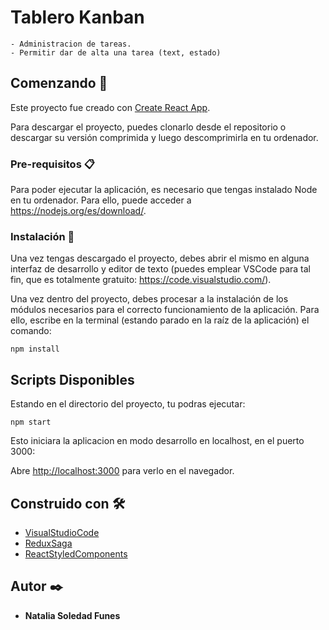 # Tablero Kanban
    - Administracion de tareas.
    - Permitir dar de alta una tarea (text, estado)

## Comenzando 🚀

Este proyecto fue creado con [Create React App](https://github.com/facebook/create-react-app).

Para descargar el proyecto, puedes clonarlo desde el repositorio o descargar su versión comprimida y luego descomprimirla en tu ordenador.

### Pre-requisitos 📋

Para poder ejecutar la aplicación, es necesario que tengas instalado Node en tu ordenador. Para ello, puede acceder a https://nodejs.org/es/download/. 

### Instalación 🔧

Una vez tengas descargado el proyecto, debes abrir el mismo en alguna interfaz de desarrollo y editor de texto (puedes emplear VSCode para tal fin, que es totalmente gratuito: https://code.visualstudio.com/).

Una vez dentro del proyecto, debes procesar a la instalación de los módulos necesarios para el correcto funcionamiento de la aplicación. Para ello, escribe en la terminal (estando parado en la raíz de la aplicación) el comando: 

```
npm install
```


## Scripts Disponibles

Estando en el directorio del proyecto, tu podras ejecutar:

```
npm start

```

Esto iniciara la aplicacion en modo desarrollo en localhost, en el puerto 3000:

Abre [http://localhost:3000](http://localhost:3000) para verlo en el navegador.


## Construido con 🛠️


* [VisualStudioCode](https://code.visualstudio.com/) 
* [ReduxSaga](https://redux-saga.js.org/)
* [ReactStyledComponents](https://styled-components.com/)


## Autor ✒️

* **Natalia Soledad Funes** 
